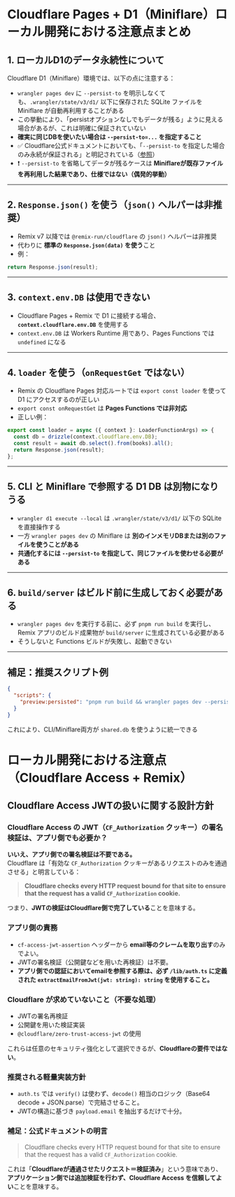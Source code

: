# Cloudflare Pages + D1（Miniflare）ローカル開発における注意点まとめ

## 1. ローカルD1のデータ永続性について

Cloudflare D1（Miniflare）環境では、以下の点に注意する：

- `wrangler pages dev` に `--persist-to` を明示しなくても、`.wrangler/state/v3/d1/` 以下に保存された SQLite ファイルを Miniflare が自動再利用することがある
- この挙動により、「persistオプションなしでもデータが残る」ように見える場合があるが、これは明確に保証されていない
- **確実に同じDBを使いたい場合は `--persist-to=...` を指定すること**
- ✅ Cloudflare公式ドキュメントにおいても、「`--persist-to` を指定した場合のみ永続が保証される」と明記されている（[参照](https://developers.cloudflare.com/d1/platform/client-dev/local-development/#persist-data)）
- ❗ `--persist-to` を省略してデータが残るケースは **Miniflareが既存ファイルを再利用した結果であり、仕様ではない（偶発的挙動）**

---

## 2. `Response.json()` を使う（`json()` ヘルパーは非推奨）

- Remix v7 以降では `@remix-run/cloudflare` の `json()` ヘルパーは非推奨
- 代わりに **標準の `Response.json(data)` を使う**こと
- 例：

```ts
return Response.json(result);
```

---

## 3. `context.env.DB` は使用できない

- Cloudflare Pages + Remix で D1 に接続する場合、**`context.cloudflare.env.DB`** を使用する
- `context.env.DB` は Workers Runtime 用であり、Pages Functions では `undefined` になる

---

## 4. `loader` を使う（`onRequestGet` ではない）

- Remix の Cloudflare Pages 対応ルートでは `export const loader` を使って D1 にアクセスするのが正しい
- `export const onRequestGet` は **Pages Functions では非対応**
- 正しい例：

```ts
export const loader = async ({ context }: LoaderFunctionArgs) => {
  const db = drizzle(context.cloudflare.env.DB);
  const result = await db.select().from(books).all();
  return Response.json(result);
};
```

---

## 5. CLI と Miniflare で参照する D1 DB は別物になりうる

- `wrangler d1 execute --local` は `.wrangler/state/v3/d1/` 以下の SQLite を直接操作する
- 一方 `wrangler pages dev` の Miniflare は **別のインメモリDBまたは別のファイルを使うことがある**
- **共通化するには `--persist-to` を指定して、同じファイルを使わせる必要がある**

---

## 6. `build/server` はビルド前に生成しておく必要がある

- `wrangler pages dev` を実行する前に、必ず `pnpm run build` を実行し、Remix アプリのビルド成果物が `build/server` に生成されている必要がある
- そうしないと Functions ビルドが失敗し、起動できない

---

## 補足：推奨スクリプト例

```json
{
  "scripts": {
    "preview:persisted": "pnpm run build && wrangler pages dev --persist-to=.wrangler/state/v3/d1/shared.db"
  }
}
```

これにより、CLI/Miniflare両方が `shared.db` を使うように統一できる

# ローカル開発における注意点（Cloudflare Access + Remix）

## Cloudflare Access JWTの扱いに関する設計方針

### Cloudflare Access の JWT（`CF_Authorization` クッキー）の署名検証は、アプリ側でも必要か？

**いいえ、アプリ側での署名検証は不要である。**  
Cloudflare は「有効な `CF_Authorization` クッキーがあるリクエストのみを通過させる」と明言している：

> **Cloudflare checks every HTTP request bound for that site to ensure that the request has a valid `CF_Authorization` cookie.**

つまり、**JWTの検証はCloudflare側で完了している**ことを意味する。

### アプリ側の責務

- `cf-access-jwt-assertion` ヘッダーから **email等のクレームを取り出す**のみでよい。
- JWTの署名検証（公開鍵などを用いた再検証）は不要。
- **アプリ側での認証においてemailを参照する際は、必ず `/lib/auth.ts` に定義された `extractEmailFromJwt(jwt: string): string` を使用すること。**

### Cloudflare が求めていないこと（不要な処理）

- JWTの署名再検証
- 公開鍵を用いた検証実装
- `@cloudflare/zero-trust-access-jwt` の使用

これらは任意のセキュリティ強化として選択できるが、**Cloudflareの要件ではない**。

### 推奨される軽量実装方針

- `auth.ts` では `verify()` は使わず、`decode()` 相当のロジック（Base64 decode + JSON.parse）で完結させること。
- JWTの構造に基づき `payload.email` を抽出するだけで十分。

### 補足：公式ドキュメントの明言

> Cloudflare checks every HTTP request bound for that site to ensure that the request has a valid `CF_Authorization` cookie.

これは「**Cloudflareが通過させたリクエスト＝検証済み**」という意味であり、**アプリケーション側では追加検証を行わず、Cloudflare Access を信頼してよい**ことを意味する。
